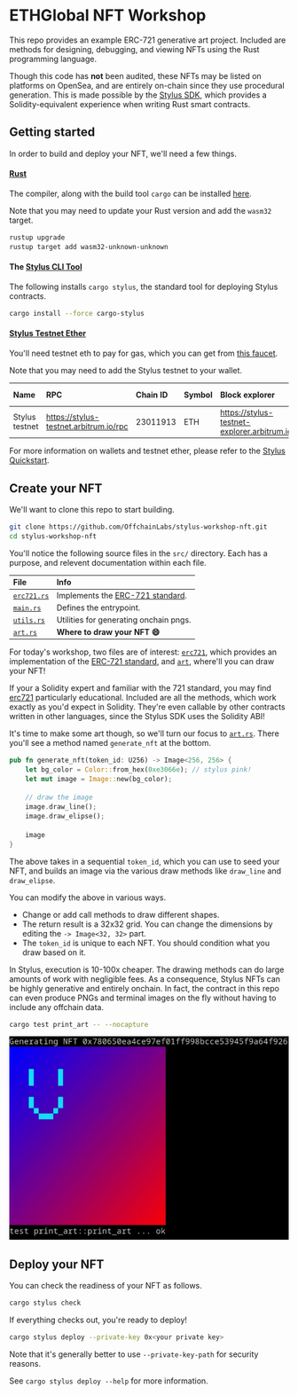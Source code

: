 # ETHGlobal NFT Workshop

This repo provides an example ERC-721 generative art project. Included are methods for designing, debugging, and viewing NFTs using the Rust programming language.

Though this code has **not** been audited, these NFTs may be listed on platforms on OpenSea, and are entirely on-chain since they use procedural generation. This is made possible by the [Stylus SDK][SDK], which provides a Solidity-equivalent experience when writing Rust smart contracts.

## Getting started

In order to build and deploy your NFT, we'll need a few things.

#### [Rust][rust]

The compiler, along with the build tool `cargo` can be installed [here][rust].

Note that you may need to update your Rust version and add the `wasm32` target.

```sh
rustup upgrade
rustup target add wasm32-unknown-unknown
```

#### The [Stylus CLI Tool][cli]

The following installs `cargo stylus`, the standard tool for deploying Stylus contracts.

```sh
cargo install --force cargo-stylus
```

#### [Stylus Testnet Ether][eth]

You'll need testnet eth to pay for gas, which you can get from [this faucet][eth].

Note that you may need to add the Stylus testnet to your wallet.

| Name           | RPC                                    | Chain ID | Symbol | Block explorer                               | Parent chain     |   |
|:---------------|:---------------------------------------|:---------|:-------|:---------------------------------------------|:-----------------|---|
| Stylus testnet | https://stylus-testnet.arbitrum.io/rpc | 23011913 | ETH    | https://stylus-testnet-explorer.arbitrum.io/ | Arbitrum Sepolia |   |

For more information on wallets and testnet ether, please refer to the [Stylus Quickstart][quick].

## Create your NFT

We'll want to clone this repo to start building.

```sh
git clone https://github.com/OffchainLabs/stylus-workshop-nft.git
cd stylus-workshop-nft
```

You'll notice the following source files in the `src/` directory. Each has a purpose, and relevent documentation within each file.

| File                       | Info                                       |
|:---------------------------|:-------------------------------------------|
| [`erc721.rs`][erc721.rs]   | Implements the [ERC-721 standard][erc721]. |
| [`main.rs`](src/main.rs)   | Defines the entrypoint.                    |
| [`utils.rs`](src/utils.rs) | Utilities for generating onchain pngs.     |
| [`art.rs`][art.rs]         | **Where to draw your NFT 😄**              |

For today's workshop, two files are of interest: [`erc721`][erc721.rs], which provides an implementation of the [ERC-721 standard][erc721], and [`art`][art.rs], where'll you can draw your NFT!

If your a Solidity expert and familiar with the 721 standard, you may find [erc721][erc721.rs] particularly educational. Included are all the methods, which work exactly as you'd expect in Solidity. They're even callable by other contracts written in other languages, since the Stylus SDK uses the Solidity ABI!

It's time to make some art though, so we'll turn our focus to [`art.rs`][art.rs]. There you'll see a method named `generate_nft` at the bottom.

```rs
pub fn generate_nft(token_id: U256) -> Image<256, 256> {
    let bg_color = Color::from_hex(0xe3066e); // stylus pink!
    let mut image = Image::new(bg_color);
    
    // draw the image
    image.draw_line();
    image.draw_elipse();

    image
}
```

The above takes in a sequential `token_id`, which you can use to seed your NFT, and builds an image via the various draw methods like `draw_line` and `draw_elipse`.

You can modify the above in various ways.

- Change or add call methods to draw different shapes.
- The return result is a 32x32 grid. You can change the dimensions by editing the `-> Image<32, 32>` part.
- The `token_id` is unique to each NFT. You should condition what you draw based on it.

In Stylus, execution is 10-100x cheaper. The drawing methods can do large amounts of work with negligible fees. As a consequence, Stylus NFTs can be highly generative and entirely onchain. In fact, the contract in this repo can even produce PNGs and terminal images on the fly without having to include any offchain data.

```sh
cargo test print_art -- --nocapture
```

![](.example.jpeg)

## Deploy your NFT

You can check the readiness of your NFT as follows.

```sh
cargo stylus check
```

If everything checks out, you're ready to deploy!

```sh
cargo stylus deploy --private-key 0x<your private key>
```

Note that it's generally better to use `--private-key-path` for security reasons.

See `cargo stylus deploy --help` for more information.

[SDK]: https://github.com/OffchainLabs/stylus-sdk-rs
[eth]: https://bwarelabs.com/faucets/arbitrum-stylus-testnet
[rust]: https://www.rust-lang.org/tools/install
[cli]: https://github.com/OffchainLabs/cargo-stylus
[quick]: https://docs.arbitrum.io/stylus/stylus-quickstart
[erc721]: https://eips.ethereum.org/EIPS/eip-721

[art.rs]: src/art.rs
[erc721.rs]: src/erc721.rs
